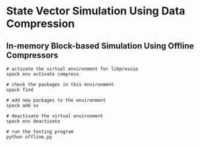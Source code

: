 # State Vector Simulation Using Data Compression

## In-memory Block-based Simulation Using Offline Compressors

```
# activate the virtual environment for libpressio
spack env activate compress

# check the packages in this environment
spack find

# add new packages to the environment
spack add xx

# deactivate the virtual environment
spack env deactivate

# run the testing program
python offline.py

```
